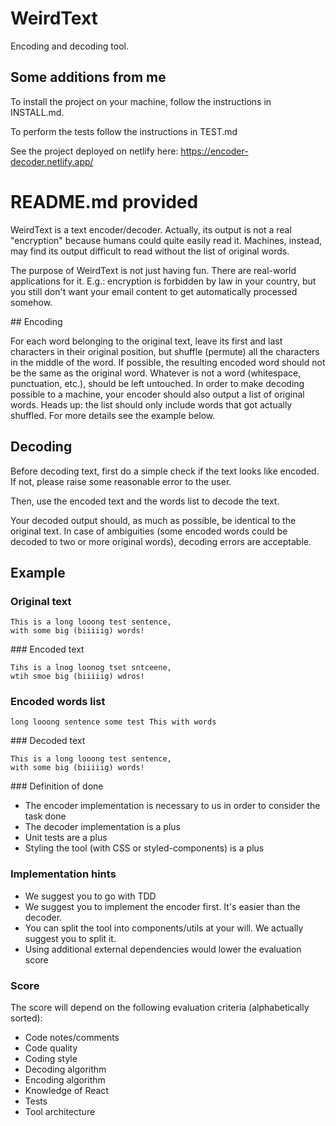 # WeirdText

Encoding and decoding tool.

## Some additions from me

To install the project on your machine, follow the instructions in INSTALL.md.

To perform the tests follow the instructions in TEST.md

See the project deployed on netlify here: https://encoder-decoder.netlify.app/

# README.md provided

WeirdText is a text encoder/decoder.
Actually, its output is not a real "encryption" because humans could quite easily read it. Machines, instead, may find its output difficult to read without the list of original words.

The purpose of WeirdText is not just having fun. There are real-world applications for it.
E.g.: encryption is forbidden by law in your country, but you still don't want your email content to get automatically processed somehow.

## Encoding

For each word belonging to the original text, leave its first and last characters in their original position, but shuffle (permute) all the characters in the middle of the word.
If possible, the resulting encoded word should not be the same as the original word. Whatever is not a word (whitespace, punctuation, etc.), should be left untouched.
In order to make decoding possible to a machine, your encoder should also output a list of original words. Heads up: the list should only include words that got actually shuffled.
For more details see the example below.

## Decoding

Before decoding text, first do a simple check if the text looks like encoded.
If not, please raise some reasonable error to the user.

Then, use the encoded text and the words list to decode the text.

Your decoded output should, as much as possible, be identical to the original text.
In case of ambiguities (some encoded words could be decoded to two or more original words), decoding errors are acceptable.

## Example

### Original text

```
This is a long looong test sentence,
with some big (biiiiig) words!
```

### Encoded text

```
Tihs is a lnog loonog tset sntceene,
wtih smoe big (biiiiig) wdros!
```

### Encoded words list

```
long looong sentence some test This with words
```

### Decoded text

```
This is a long looong test sentence,
with some big (biiiiig) words!
```

### Definition of done

- The encoder implementation is necessary to us in order to consider the task done
- The decoder implementation is a plus
- Unit tests are a plus
- Styling the tool (with CSS or styled-components) is a plus

### Implementation hints

- We suggest you to go with TDD
- We suggest you to implement the encoder first. It's easier than the decoder.
- You can split the tool into components/utils at your will. We actually suggest you to split it.
- Using additional external dependencies would lower the evaluation score

### Score

The score will depend on the following evaluation criteria (alphabetically sorted):

- Code notes/comments
- Code quality
- Coding style
- Decoding algorithm
- Encoding algorithm
- Knowledge of React
- Tests
- Tool architecture
